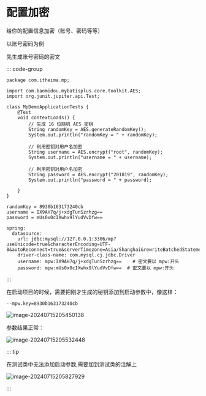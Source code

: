# 配置加密

给你的配置信息加密（账号、密码等等）

以账号密码为例

先生成账号密码的密文

::: code-group

```Java[生成密文代码]
package com.itheima.mp;

import com.baomidou.mybatisplus.core.toolkit.AES;
import org.junit.jupiter.api.Test;

class MpDemoApplicationTests {
    @Test
    void contextLoads() {
        // 生成 16 位随机 AES 密钥
        String randomKey = AES.generateRandomKey();
        System.out.println("randomKey = " + randomKey);

        // 利用密钥对用户名加密
        String username = AES.encrypt("root", randomKey);
        System.out.println("username = " + username);

        // 利用密钥对用户名加密
        String password = AES.encrypt("201819", randomKey);
        System.out.println("password = " + password);

    }
}
```

```SQL[密文信息]
randomKey = 8930b163173240cb
username = IX9AH7q/j+xdgTunSzrhzg==
password = mUs0x0cIXwhx9lYudVvDfw== 
```

```YAML[配置类的信息]
spring:
  datasource:
    url: jdbc:mysql://127.0.0.1:3306/mp?useUnicode=true&characterEncoding=UTF-8&autoReconnect=true&serverTimezone=Asia/Shanghai&rewriteBatchedStatements=true
    driver-class-name: com.mysql.cj.jdbc.Driver
    username: mpw:IX9AH7q/j+xdgTunSzrhzg==    # 密文要以 mpw:开头
    password: mpw:mUs0x0cIXwhx9lYudVvDfw==  # 密文要以 mpw:开头
```

:::

在启动项目的时候，需要把刚才生成的秘钥添加到启动参数中，像这样：

`--mpw.key=8930b163173240cb`

![image-20240715205450138](https://yee-1312555989.cos.ap-guangzhou.myqcloud.com//blog202407152054832.webp)

参数结果正常：

![image-20240715205532448](https://yee-1312555989.cos.ap-guangzhou.myqcloud.com//blog202407152055589.webp)



::: tip 

在测试类中无法添加启动参数,需要加到测试类的注解上

![image-20240715205827929](https://yee-1312555989.cos.ap-guangzhou.myqcloud.com//blog202407152058139.webp)

:::